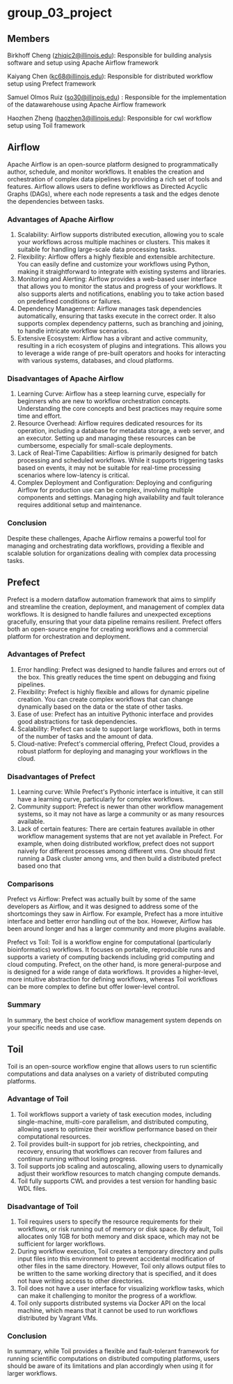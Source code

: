 # group_03_project

## Members

Birkhoff Cheng (zhiqic2@illinois.edu): Responsible for building analysis software and setup using Apache Airflow framework

Kaiyang Chen (kc68@illinois.edu): Responsible for distributed workflow setup using Prefect framework

Samuel Olmos Ruiz (so30@illinois.edu) : Responsible for the implementation of the datawarehouse using Apache Airflow framework

Haozhen Zheng (haozhen3@illinois.edu): Responsible for cwl workflow setup using Toil framework

## Airflow
Apache Airflow is an open-source platform designed to programmatically author, schedule, and monitor workflows. It enables the creation and orchestration of complex data pipelines by providing a rich set of tools and features. Airflow allows users to define workflows as Directed Acyclic Graphs (DAGs), where each node represents a task and the edges denote the dependencies between tasks.

### Advantages of Apache Airflow
1. Scalability: Airflow supports distributed execution, allowing you to scale your workflows across multiple machines or clusters. This makes it suitable for handling large-scale data processing tasks.
2. Flexibility: Airflow offers a highly flexible and extensible architecture. You can easily define and customize your workflows using Python, making it straightforward to integrate with existing systems and libraries.
3. Monitoring and Alerting: Airflow provides a web-based user interface that allows you to monitor the status and progress of your workflows. It also supports alerts and notifications, enabling you to take action based on predefined conditions or failures.
4. Dependency Management: Airflow manages task dependencies automatically, ensuring that tasks execute in the correct order. It also supports complex dependency patterns, such as branching and joining, to handle intricate workflow scenarios.
5. Extensive Ecosystem: Airflow has a vibrant and active community, resulting in a rich ecosystem of plugins and integrations. This allows you to leverage a wide range of pre-built operators and hooks for interacting with various systems, databases, and cloud platforms.

### Disadvantages of Apache Airflow
1. Learning Curve: Airflow has a steep learning curve, especially for beginners who are new to workflow orchestration concepts. Understanding the core concepts and best practices may require some time and effort.
2. Resource Overhead: Airflow requires dedicated resources for its operation, including a database for metadata storage, a web server, and an executor. Setting up and managing these resources can be cumbersome, especially for small-scale deployments.
3. Lack of Real-Time Capabilities: Airflow is primarily designed for batch processing and scheduled workflows. While it supports triggering tasks based on events, it may not be suitable for real-time processing scenarios where low-latency is critical.
4. Complex Deployment and Configuration: Deploying and configuring Airflow for production use can be complex, involving multiple components and settings. Managing high availability and fault tolerance requires additional setup and maintenance.

### Conclusion
Despite these challenges, Apache Airflow remains a powerful tool for managing and orchestrating data workflows, providing a flexible and scalable solution for organizations dealing with complex data processing tasks.

## Prefect
Prefect is a modern dataflow automation framework that aims to simplify and streamline the creation, deployment, and management of complex data workflows. It is designed to handle failures and unexpected exceptions gracefully, ensuring that your data pipeline remains resilient. Prefect offers both an open-source engine for creating workflows and a commercial platform for orchestration and deployment.

### Advantages of Prefect
1. Error handling: Prefect was designed to handle failures and errors out of the box. This greatly reduces the time spent on debugging and fixing pipelines.
2. Flexibility: Prefect is highly flexible and allows for dynamic pipeline creation. You can create complex workflows that can change dynamically based on the data or the state of other tasks.
3. Ease of use: Prefect has an intuitive Pythonic interface and provides good abstractions for task dependencies.
4. Scalability: Prefect can scale to support large workflows, both in terms of the number of tasks and the amount of data.
5. Cloud-native: Prefect's commercial offering, Prefect Cloud, provides a robust platform for deploying and managing your workflows in the cloud.

### Disadvantages of Prefect
1. Learning curve: While Prefect's Pythonic interface is intuitive, it can still have a learning curve, particularly for complex workflows.
2. Community support: Prefect is newer than other workflow management systems, so it may not have as large a community or as many resources available.
3. Lack of certain features: There are certain features available in other workflow management systems that are not yet available in Prefect. For example, when doing distributed workflow, prefect does not support naively for different processes among different vms. One should first running a Dask cluster among vms, and then build a distributed prefect based ono that

### Comparisons
Prefect vs Airflow: Prefect was actually built by some of the same developers as Airflow, and it was designed to address some of the shortcomings they saw in Airflow. For example, Prefect has a more intuitive interface and better error handling out of the box. However, Airflow has been around longer and has a larger community and more plugins available.

Prefect vs Toil: Toil is a workflow engine for computational (particularly bioinformatics) workflows. It focuses on portable, reproducible runs and supports a variety of computing backends including grid computing and cloud computing. Prefect, on the other hand, is more general-purpose and is designed for a wide range of data workflows. It provides a higher-level, more intuitive abstraction for defining workflows, whereas Toil workflows can be more complex to define but offer lower-level control.

### Summary
In summary, the best choice of workflow management system depends on your specific needs and use case.

## Toil
Toil is an open-source workflow engine that allows users to run scientific computations and data analyses on a variety of distributed computing platforms.

### Advantage of Toil
1. Toil workflows support a variety of task execution modes, including single-machine, multi-core parallelism, and distributed computing, allowing users to optimize their workflow performance based on their computational resources.
2. Toil provides built-in support for job retries, checkpointing, and recovery, ensuring that workflows can recover from failures and continue running without losing progress. 
3. Toil supports job scaling and autoscaling, allowing users to dynamically adjust their workflow resources to match changing compute demands.
4. Toil fully supports CWL and provides a test version for handling basic WDL files.

### Disadvantage of Toil
1. Toil requires users to specify the resource requirements for their workflows, or risk running out of memory or disk space. By default, Toil allocates only 1GB for both memory and disk space, which may not be sufficient for larger workflows.
2. During workflow execution, Toil creates a temporary directory and pulls input files into this environment to prevent accidental modification of other files in the same directory. However, Toil only allows output files to be written to the same working directory that is specified, and it does not have writing access to other directories.
3. Toil does not have a user interface for visualizing workflow tasks, which can make it challenging to monitor the progress of a workflow.
4. Toil only supports distributed systems via Docker API on the local machine, which means that it cannot be used to run workflows distributed by Vagrant VMs.

### Conclusion
In summary, while Toil provides a flexible and fault-tolerant framework for running scientific computations on distributed computing platforms, users should be aware of its limitations and plan accordingly when using it for larger workflows.
